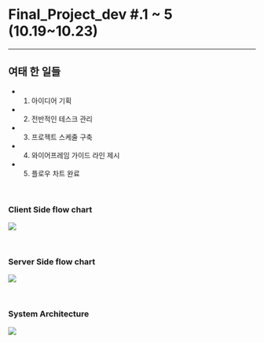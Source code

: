 # Final_Project_dev #.1 ~ 5 (10.19~10.23)

---

## 여태 한 일들 

- 1. 아이디어 기획
- 2. 전반적인 테스크 관리
- 3. 프로젝트 스케줄 구축
- 4. 와이어프레임 가이드 라인 제시
- 5. 플로우 차트 완료

<br />

### Client Side flow chart

![](./img/1.png)

<br />

### Server Side flow chart

![](./img/2.png)

<br />

### System Architecture

![](./img/3.png)
